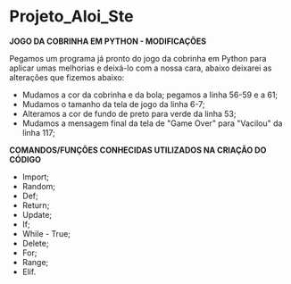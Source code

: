 # Projeto_Aloi_Ste


**JOGO DA COBRINHA EM PYTHON - MODIFICAÇÕES**

Pegamos um programa já pronto do jogo da cobrinha em Python para aplicar umas melhorias e deixá-lo com a nossa cara, abaixo deixarei as alterações que fizemos abaixo:

- Mudamos a cor da cobrinha e da bola; pegamos a linha 56-59 e a 61;
- Mudamos o tamanho da tela de jogo da linha 6-7;
- Alteramos a cor de fundo de preto para verde da linha 53;
- Mudamos a mensagem final da tela de "Game Over" para "Vacilou" da linha 117;
  
**COMANDOS/FUNÇÕES CONHECIDAS UTILIZADOS NA CRIAÇÃO DO CÓDIGO**

- Import;
- Random;
- Def;
- Return;
- Update;
- If;
- While - True;
- Delete;
- For;
- Range;
- Elif.
